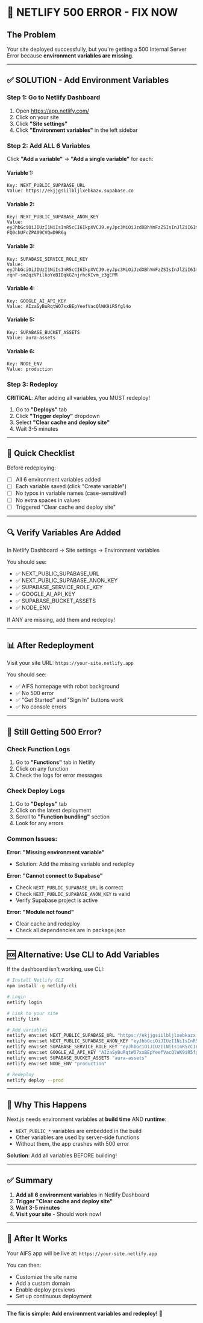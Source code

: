 # 🔧 NETLIFY 500 ERROR - FIX NOW

## The Problem
Your site deployed successfully, but you're getting a 500 Internal Server Error because **environment variables are missing**.

---

## ✅ SOLUTION - Add Environment Variables

### Step 1: Go to Netlify Dashboard
1. Open https://app.netlify.com/
2. Click on your site
3. Click **"Site settings"**
4. Click **"Environment variables"** in the left sidebar

### Step 2: Add ALL 6 Variables

Click **"Add a variable"** → **"Add a single variable"** for each:

#### Variable 1:
```
Key: NEXT_PUBLIC_SUPABASE_URL
Value: https://ekjjgsiilbljlxebkazx.supabase.co
```

#### Variable 2:
```
Key: NEXT_PUBLIC_SUPABASE_ANON_KEY
Value: eyJhbGciOiJIUzI1NiIsInR5cCI6IkpXVCJ9.eyJpc3MiOiJzdXBhYmFzZSIsInJlZiI6ImVrampnc2lpbGJsamx4ZWJrYXp4Iiwicm9sZSI6ImFub24iLCJpYXQiOjE3NjE1NjE0NzksImV4cCI6MjA3NzEzNzQ3OX0.Qa3TwXImvm7_WophxjYk-FQ0chUFcZPA09CVQwD9R6g
```

#### Variable 3:
```
Key: SUPABASE_SERVICE_ROLE_KEY
Value: eyJhbGciOiJIUzI1NiIsInR5cCI6IkpXVCJ9.eyJpc3MiOiJzdXBhYmFzZSIsInJlZiI6ImVrampnc2lpbGJsamx4ZWJrYXp4Iiwicm9sZSI6InNlcnZpY2Vfcm9sZSIsImlhdCI6MTc2MTU2MTQ3OSwiZXhwIjoyMDc3MTM3NDc5fQ.c-rqnF-sm2qzVPilkoYeBIDqkGZnjrhcKIvm_z3gEPM
```

#### Variable 4:
```
Key: GOOGLE_AI_API_KEY
Value: AIzaSyBuRqtWO7xxBEpYeefVacQlWK9iR5fgl4o
```

#### Variable 5:
```
Key: SUPABASE_BUCKET_ASSETS
Value: aura-assets
```

#### Variable 6:
```
Key: NODE_ENV
Value: production
```

### Step 3: Redeploy
**CRITICAL**: After adding all variables, you MUST redeploy!

1. Go to **"Deploys"** tab
2. Click **"Trigger deploy"** dropdown
3. Select **"Clear cache and deploy site"**
4. Wait 3-5 minutes

---

## 🎯 Quick Checklist

Before redeploying:
- [ ] All 6 environment variables added
- [ ] Each variable saved (click "Create variable")
- [ ] No typos in variable names (case-sensitive!)
- [ ] No extra spaces in values
- [ ] Triggered "Clear cache and deploy site"

---

## 🔍 Verify Variables Are Added

In Netlify Dashboard → Site settings → Environment variables

You should see:
- ✅ NEXT_PUBLIC_SUPABASE_URL
- ✅ NEXT_PUBLIC_SUPABASE_ANON_KEY
- ✅ SUPABASE_SERVICE_ROLE_KEY
- ✅ GOOGLE_AI_API_KEY
- ✅ SUPABASE_BUCKET_ASSETS
- ✅ NODE_ENV

If ANY are missing, add them and redeploy!

---

## 📊 After Redeployment

Visit your site URL: `https://your-site.netlify.app`

You should see:
- ✅ AIFS homepage with robot background
- ✅ No 500 error
- ✅ "Get Started" and "Sign In" buttons work
- ✅ No console errors

---

## 🐛 Still Getting 500 Error?

### Check Function Logs

1. Go to **"Functions"** tab in Netlify
2. Click on any function
3. Check the logs for error messages

### Check Deploy Logs

1. Go to **"Deploys"** tab
2. Click on the latest deployment
3. Scroll to **"Function bundling"** section
4. Look for any errors

### Common Issues:

**Error: "Missing environment variable"**
- Solution: Add the missing variable and redeploy

**Error: "Cannot connect to Supabase"**
- Check `NEXT_PUBLIC_SUPABASE_URL` is correct
- Check `NEXT_PUBLIC_SUPABASE_ANON_KEY` is valid
- Verify Supabase project is active

**Error: "Module not found"**
- Clear cache and redeploy
- Check all dependencies are in package.json

---

## 🆘 Alternative: Use CLI to Add Variables

If the dashboard isn't working, use CLI:

```bash
# Install Netlify CLI
npm install -g netlify-cli

# Login
netlify login

# Link to your site
netlify link

# Add variables
netlify env:set NEXT_PUBLIC_SUPABASE_URL "https://ekjjgsiilbljlxebkazx.supabase.co"
netlify env:set NEXT_PUBLIC_SUPABASE_ANON_KEY "eyJhbGciOiJIUzI1NiIsInR5cCI6IkpXVCJ9.eyJpc3MiOiJzdXBhYmFzZSIsInJlZiI6ImVrampnc2lpbGJsamx4ZWJrYXp4Iiwicm9sZSI6ImFub24iLCJpYXQiOjE3NjE1NjE0NzksImV4cCI6MjA3NzEzNzQ3OX0.Qa3TwXImvm7_WophxjYk-FQ0chUFcZPA09CVQwD9R6g"
netlify env:set SUPABASE_SERVICE_ROLE_KEY "eyJhbGciOiJIUzI1NiIsInR5cCI6IkpXVCJ9.eyJpc3MiOiJzdXBhYmFzZSIsInJlZiI6ImVrampnc2lpbGJsamx4ZWJrYXp4Iiwicm9sZSI6InNlcnZpY2Vfcm9sZSIsImlhdCI6MTc2MTU2MTQ3OSwiZXhwIjoyMDc3MTM3NDc5fQ.c-rqnF-sm2qzVPilkoYeBIDqkGZnjrhcKIvm_z3gEPM"
netlify env:set GOOGLE_AI_API_KEY "AIzaSyBuRqtWO7xxBEpYeefVacQlWK9iR5fgl4o"
netlify env:set SUPABASE_BUCKET_ASSETS "aura-assets"
netlify env:set NODE_ENV "production"

# Redeploy
netlify deploy --prod
```

---

## 📝 Why This Happens

Next.js needs environment variables at **build time** AND **runtime**:

- `NEXT_PUBLIC_*` variables are embedded in the build
- Other variables are used by server-side functions
- Without them, the app crashes with 500 error

**Solution**: Add all variables BEFORE building!

---

## ✅ Summary

1. **Add all 6 environment variables** in Netlify Dashboard
2. **Trigger "Clear cache and deploy site"**
3. **Wait 3-5 minutes**
4. **Visit your site** - Should work now!

---

## 🎉 After It Works

Your AIFS app will be live at: `https://your-site.netlify.app`

You can then:
- Customize the site name
- Add a custom domain
- Enable deploy previews
- Set up continuous deployment

---

**The fix is simple: Add environment variables and redeploy!** 🚀
